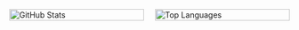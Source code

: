 <div style="display: flex; justify-content: space-between;">

  <div style="flex: 1; margin-right: 10px;">
    <img src="https://github-readme-stats.vercel.app/api?username=wafflelover404&theme=dark&show_icons=true&count_private=true" alt="GitHub Stats" style="width: 100%;"/>
  </div>

  <div style="flex: 1; margin-left: 10px;">
    <img src="https://github-readme-stats.vercel.app/api/top-langs/?username=wafflelover404&layout=compact&theme=dark&langs_count=10" alt="Top Languages" style="width: 100%;"/>
  </div>

</div>
